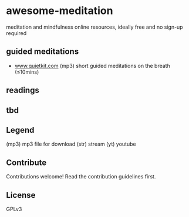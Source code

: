 # awesome-meditation
meditation and mindfulness online resources, ideally free and no sign-up required

## guided meditations
* www.quietkit.com (mp3) short guided meditations on the breath (≤10mins)



## readings



## tbd



## Legend
(mp3) mp3 file for download
(str) stream
(yt) youtube


## Contribute
Contributions welcome! Read the contribution guidelines first.

## License
GPLv3
